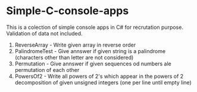 # Simple-C-console-apps
This is a colection of simple console apps in C# for recrutation purpose. Validation of data not included.

1. ReverseArray - Write given array in reverse order
2. PalindromeTest - Give annswer if given string is a palindrome (characters other than letter are not considered)
3. Permutation - Give annswer if given sequences od numbers ale permutation of each other
4. PowersOf2 - Write all powers of 2's which appear in the powers of 2 decomposition of given unsigned integers (one per line until empty line)
